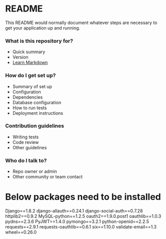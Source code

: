 # README #

This README would normally document whatever steps are necessary to get your application up and running.

### What is this repository for? ###

* Quick summary
* Version
* [Learn Markdown](https://bitbucket.org/tutorials/markdowndemo)

### How do I get set up? ###

* Summary of set up
* Configuration
* Dependencies
* Database configuration
* How to run tests
* Deployment instructions

### Contribution guidelines ###

* Writing tests
* Code review
* Other guidelines

### Who do I talk to? ###

* Repo owner or admin
* Other community or team contact



# Below packages need to be installed
Django==1.8.2
django-allauth==0.24.1
django-social-auth==0.7.28
httplib2==0.9.2
MySQL-python==1.2.5
oauth2==1.9.0.post1
oauthlib==1.0.3
pydns==2.3.6
PyJWT==1.4.0
pymongo==3.2.1
python-openid==2.2.5
requests==2.9.1
requests-oauthlib==0.6.1
six==1.10.0
validate-email==1.3
wheel==0.26.0

